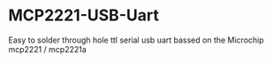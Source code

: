 # MCP2221-USB-Uart
Easy to solder through hole ttl serial usb uart bassed on the Microchip mcp2221 / mcp2221a
